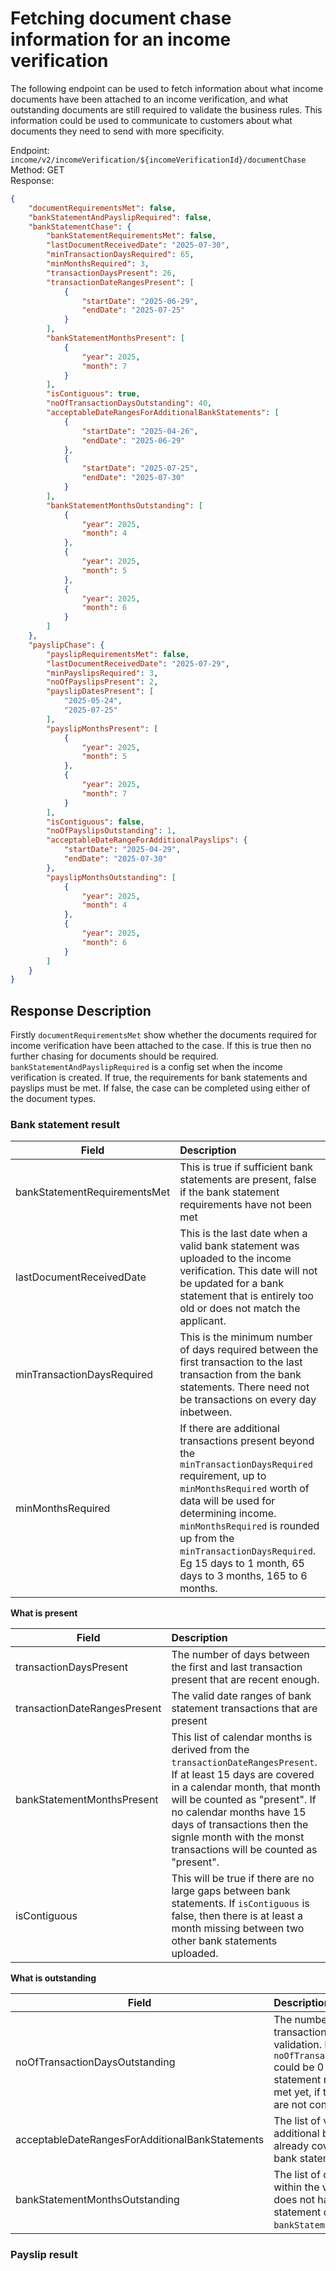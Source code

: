 # Fetching document chase information for an income verification 

The following endpoint can be used to fetch information about what income documents have been attached to an income 
verification, and what outstanding documents are still required to validate the business rules.
This information could be used to communicate to customers about what documents they need to send with more specificity. 

Endpoint: ```income/v2/incomeVerification/${incomeVerificationId}/documentChase```  
Method: GET  
Response:
```json
{
	"documentRequirementsMet": false,
	"bankStatementAndPayslipRequired": false,
	"bankStatementChase": {
		"bankStatementRequirementsMet": false,
		"lastDocumentReceivedDate": "2025-07-30",
		"minTransactionDaysRequired": 65,
		"minMonthsRequired": 3,
		"transactionDaysPresent": 26,
		"transactionDateRangesPresent": [
			{
				"startDate": "2025-06-29",
				"endDate": "2025-07-25"
			}
		],
		"bankStatementMonthsPresent": [
			{
				"year": 2025,
				"month": 7
			}
		],
		"isContiguous": true,
		"noOfTransactionDaysOutstanding": 40,
		"acceptableDateRangesForAdditionalBankStatements": [
			{
				"startDate": "2025-04-26",
				"endDate": "2025-06-29"
			},
			{
				"startDate": "2025-07-25",
				"endDate": "2025-07-30"
			}
		],
		"bankStatementMonthsOutstanding": [
			{
				"year": 2025,
				"month": 4
			},
			{
				"year": 2025,
				"month": 5
			},
			{
				"year": 2025,
				"month": 6
			}
		]
	},
	"payslipChase": {
		"payslipRequirementsMet": false,
        "lastDocumentReceivedDate": "2025-07-29",
		"minPayslipsRequired": 3,
		"noOfPayslipsPresent": 2,
        "payslipDatesPresent": [
            "2025-05-24",
            "2025-07-25"
        ],
        "payslipMonthsPresent": [
            {
                "year": 2025,
                "month": 5
            },
            {
                "year": 2025,
                "month": 7
            }
        ],
        "isContiguous": false,
		"noOfPayslipsOutstanding": 1,
		"acceptableDateRangeForAdditionalPayslips": {
			"startDate": "2025-04-29",
			"endDate": "2025-07-30"
		},
		"payslipMonthsOutstanding": [
			{
				"year": 2025,
				"month": 4
			},
			{
				"year": 2025,
				"month": 6
			}
		]
	}
}
```
## Response Description
Firstly `documentRequirementsMet` show whether the documents required for income verification have been attached to 
the case. If this is true then no further chasing for documents should be required.
`bankStatementAndPayslipRequired` is a config set when the income verification is created. If true, the requirements 
for bank statements and payslips must be met. If false, the case can be completed using either of the document types.

### Bank statement result

| Field                                           | Description                                                                                                                                                                                                                                                                                                          |
|-------------------------------------------------|:---------------------------------------------------------------------------------------------------------------------------------------------------------------------------------------------------------------------------------------------------------------------------------------------------------------------|
| bankStatementRequirementsMet                    | This is true if sufficient bank statements are present, false if the bank statement requirements have not been met                                                                                                                                                                                                   |
| lastDocumentReceivedDate                        | This is the last date when a valid bank statement was uploaded to the income verification. This date will not be updated for a bank statement that is entirely too old or does not match the applicant.                                                                                                              |
| minTransactionDaysRequired                      | This is the minimum number of days required between the first transaction to the last transaction from the bank statements. There need not be transactions on every day inbetween.                                                                                                                                   |
| minMonthsRequired                               | If there are additional transactions present beyond the `minTransactionDaysRequired` requirement, up to `minMonthsRequired` worth of data will be used for determining income. `minMonthsRequired` is rounded up from the `minTransactionDaysRequired`. Eg 15 days to 1 month, 65 days to 3 months, 165 to 6 months. |

**What is present**

| Field                                           | Description                                                                                                                                                                                                                                                                                                       |
|-------------------------------------------------|:------------------------------------------------------------------------------------------------------------------------------------------------------------------------------------------------------------------------------------------------------------------------------------------------------------------|
| transactionDaysPresent                          | The number of days between the first and last transaction present that are recent enough.                                                                                                                                                                                                                         |
| transactionDateRangesPresent                    | The valid date ranges of bank statement transactions that are present                                                                                                                                                                                                                                             |   
| bankStatementMonthsPresent                      | This list of calendar months is derived from the `transactionDateRangesPresent`. If at least 15 days are covered in a calendar month, that month will be counted as "present". If no calendar months have 15 days of transactions then the signle month with the monst transactions will be counted as "present". |
| isContiguous                                    | This will be true if there are no large gaps between bank statements. If `isContiguous` is false, then there is at least a month missing between two other bank statements uploaded.                                                                                                                              |

**What is outstanding**

| Field                                           | Description                                                                                                                                                                                                                        |
|-------------------------------------------------|:-----------------------------------------------------------------------------------------------------------------------------------------------------------------------------------------------------------------------------------|
| noOfTransactionDaysOutstanding                  | The number of addition days the transaction must cover to pass validation. Note that `noOfTransactionDaysOutstanding` could be 0 while the bank statement requirements are not met yet, if the bank statements are not contiguous. |
| acceptableDateRangesForAdditionalBankStatements | The list of valid date ranges for additional bank statements not already covered by present bank statements                                                                                                                        |
| bankStatementMonthsOutstanding                  | The list of calendar months within the valid date range that does not have sufficient bank statement data yet (do not have `bankStatementMonthsPresent`).                                                                          |

### Payslip result
